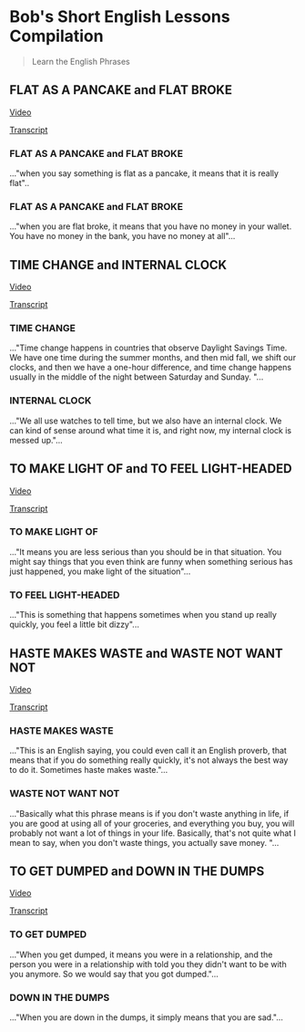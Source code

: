 # Bob's Short English Lessons Compilation

> Learn the English Phrases

## FLAT AS A PANCAKE and FLAT BROKE

<a href="https://www.youtube.com/watch?v=g1LKxclZjac" target="_blank">Video</a>

[Transcript](transcripts/20211112/README.md)

### FLAT AS A PANCAKE and FLAT BROKE

..."when you say something is flat as a pancake, it means that it is really flat"..


### FLAT AS A PANCAKE and FLAT BROKE

..."when you are flat broke, it means that you have no money in your wallet. You have no money in the bank, you have no money at all"...


## TIME CHANGE and INTERNAL CLOCK

<a href="https://www.youtube.com/watch?v=DiEmPW-Ie8g&t=1s" target="_blank">Video</a>

[Transcript](transcripts/20211110/README.md)

### TIME CHANGE

..."Time change happens in countries that observe Daylight Savings Time. We have one time during the summer months, and then mid fall, we shift our clocks, and then we have a one-hour difference, and time change happens usually in the middle of the night between Saturday and Sunday. "...

### INTERNAL CLOCK

..."We all use watches to tell time, but we also have an internal clock. We can kind of sense around what time it is, and right now, my internal clock is messed up."...


## TO MAKE LIGHT OF and TO FEEL LIGHT-HEADED

<a href="https://www.youtube.com/watch?v=0x6U6zrEjnY" target="_blank">Video</a>

[Transcript](transcripts/20211108/README.md)

### TO MAKE LIGHT OF

..."It means you are less serious than you should be in that situation. You might say things that you even think are funny when something serious has just happened, you make light of the situation"...

### TO FEEL LIGHT-HEADED
..."This is something that happens sometimes when you stand up really quickly, you feel a little bit dizzy"...


## HASTE MAKES WASTE and WASTE NOT WANT NOT

<a href="https://www.youtube.com/watch?v=4q0Ba1gp_Y0" target="_blank">Video</a>

[Transcript](transcripts/20211105/README.md)

### HASTE MAKES WASTE
..."This is an English saying, you could even call it an English proverb, that means that if you do something really quickly, it's not always the best way to do it. Sometimes haste makes waste."...

### WASTE NOT WANT NOT
..."Basically what this phrase means is if you don't waste anything in life, if you are good at using all of your groceries, and everything you buy, you will probably not want a lot of things in your life. Basically, that's not quite what I mean to say, when you don't waste things, you actually save money. "...



## TO GET DUMPED and DOWN IN THE DUMPS

<a href="https://www.youtube.com/watch?v=ivmoI2zfywI" target="_blank">Video</a>

[Transcript](transcripts/20211103/README.md)

### TO GET DUMPED
..."When you get dumped, it means you were in a relationship, and the person you were in a relationship with told you they didn't want to be with you anymore. So we would say that you got dumped."...

### DOWN IN THE DUMPS
..."When you are down in the dumps, it simply means that you are sad."...

